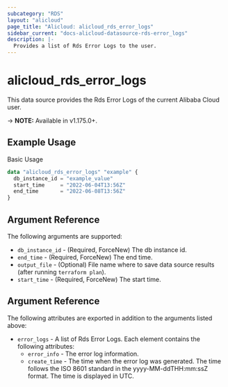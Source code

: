 ```yaml
---
subcategory: "RDS"
layout: "alicloud"
page_title: "Alicloud: alicloud_rds_error_logs"
sidebar_current: "docs-alicloud-datasource-rds-error_logs"
description: |-
  Provides a list of Rds Error Logs to the user.
---
```


# alicloud\_rds\_error\_logs

This data source provides the Rds Error Logs of the current Alibaba Cloud user.

-> **NOTE:** Available in v1.175.0+.

## Example Usage

Basic Usage

```terraform
data "alicloud_rds_error_logs" "example" {
  db_instance_id = "example_value"
  start_time     = "2022-06-04T13:56Z"
  end_time       = "2022-06-08T13:56Z"
}
```

## Argument Reference

The following arguments are supported:

* `db_instance_id` - (Required, ForceNew) The db instance id.
* `end_time` - (Required, ForceNew) The end time.
* `output_file` - (Optional) File name where to save data source results (after running `terraform plan`).
* `start_time` - (Required, ForceNew) The start time.

## Argument Reference

The following attributes are exported in addition to the arguments listed above:

* `error_logs` - A list of Rds Error Logs. Each element contains the following attributes:
  * `error_info` - The error log information.
  * `create_time` - The time when the error log was generated. The time follows the ISO 8601 standard in the yyyy-MM-ddTHH:mm:ssZ format. The time is displayed in UTC.
  
  